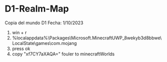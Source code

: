 # D1-Realm-Map
Copia del mundo D1 Fecha: 1/10/2023

1. win + r
2. %localappdata%\Packages\Microsoft.MinecraftUWP_8wekyb3d8bbwe\LocalState\games\com.mojang
3. press ok
4. copy "xf7CY7aXAQA=" fouler to minecraftWorlds